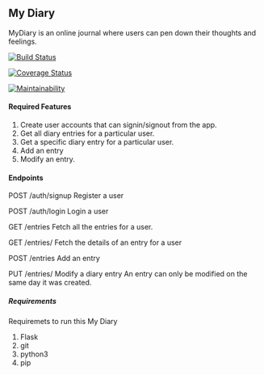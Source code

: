 ## My Diary 
MyDiary is an online journal where users can pen down their thoughts and feelings.

[![Build Status](https://travis-ci.org/AmosWels/My-Diary.svg?branch=develop)](https://travis-ci.org/AmosWels/My-Diary)


[![Coverage Status](https://coveralls.io/repos/github/AmosWels/My-Diary/badge.svg?branch=develop)](https://coveralls.io/github/AmosWels/My-Diary?branch=develop)


[![Maintainability](https://api.codeclimate.com/v1/badges/911827d24f11c39cdf13/maintainability)](https://codeclimate.com/github/AmosWels/My-Diary/maintainability)


#### Required Features
1. Create user accounts that can signin/signout from the app. 
2. Get all diary entries for a particular user.
3. Get a specific diary entry for a particular user.
4. Add an entry
5. Modify an entry.


#### Endpoints

POST /auth/signup
Register a user

POST /auth/login
Login a user

GET /entries 
Fetch all the entries for a user.

GET /entries/<entryId>
Fetch the details of an entry for a user

POST /entries
Add an entry

PUT /entries/<entryId>
Modify a diary entry
An entry can only be modified on the same day it was created.


##### Requirements
Requiremets to run this My Diary

1. Flask <framework>
2. git
3. python3
4. pip